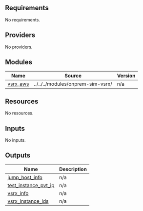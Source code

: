 <!-- BEGIN_TF_DOCS -->
## Requirements

No requirements.

## Providers

No providers.

## Modules

| Name | Source | Version |
|------|--------|---------|
| <a name="module_vsrx_aws"></a> [vsrx\_aws](#module\_vsrx\_aws) | ../../../modules/onprem-sim-vsrx/ | n/a |

## Resources

No resources.

## Inputs

No inputs.

## Outputs

| Name | Description |
|------|-------------|
| <a name="output_jump_host_info"></a> [jump\_host\_info](#output\_jump\_host\_info) | n/a |
| <a name="output_test_instance_pvt_ip"></a> [test\_instance\_pvt\_ip](#output\_test\_instance\_pvt\_ip) | n/a |
| <a name="output_vsrx_info"></a> [vsrx\_info](#output\_vsrx\_info) | n/a |
| <a name="output_vsrx_instance_ids"></a> [vsrx\_instance\_ids](#output\_vsrx\_instance\_ids) | n/a |
<!-- END_TF_DOCS -->